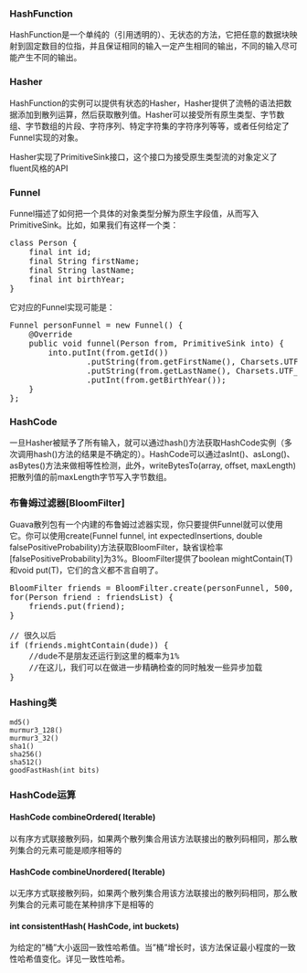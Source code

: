 
### HashFunction
HashFunction是一个单纯的（引用透明的）、无状态的方法，它把任意的数据块映射到固定数目的位指，并且保证相同的输入一定产生相同的输出，不同的输入尽可能产生不同的输出。

### Hasher

HashFunction的实例可以提供有状态的Hasher，Hasher提供了流畅的语法把数据添加到散列运算，然后获取散列值。Hasher可以接受所有原生类型、字节数组、字节数组的片段、字符序列、特定字符集的字符序列等等，或者任何给定了Funnel实现的对象。

Hasher实现了PrimitiveSink接口，这个接口为接受原生类型流的对象定义了fluent风格的API

### Funnel

Funnel描述了如何把一个具体的对象类型分解为原生字段值，从而写入PrimitiveSink。比如，如果我们有这样一个类：

<pre>
class Person {
    final int id;
    final String firstName;
    final String lastName;
    final int birthYear;
}
</pre>

它对应的Funnel实现可能是：

<pre>
Funnel<Person> personFunnel = new Funnel<Person>() {
    @Override
    public void funnel(Person from, PrimitiveSink into) {
        into.putInt(from.getId())
                .putString(from.getFirstName(), Charsets.UTF_8)
                .putString(from.getLastName(), Charsets.UTF_8)
                .putInt(from.getBirthYear());
    }
};
</pre>

### HashCode

一旦Hasher被赋予了所有输入，就可以通过hash()方法获取HashCode实例（多次调用hash()方法的结果是不确定的）。HashCode可以通过asInt()、asLong()、asBytes()方法来做相等性检测，此外，writeBytesTo(array, offset, maxLength)把散列值的前maxLength字节写入字节数组。

### 布鲁姆过滤器[BloomFilter]
Guava散列包有一个内建的布鲁姆过滤器实现，你只要提供Funnel就可以使用它。你可以使用create(Funnel funnel, int expectedInsertions, double falsePositiveProbability)方法获取BloomFilter<T>，缺省误检率[falsePositiveProbability]为3%。BloomFilter<T>提供了boolean mightContain(T) 和void put(T)，它们的含义都不言自明了。

<pre>
BloomFilter<Person> friends = BloomFilter.create(personFunnel, 500, 0.01);
for(Person friend : friendsList) {
    friends.put(friend);
}

// 很久以后
if (friends.mightContain(dude)) {
    //dude不是朋友还运行到这里的概率为1%
    //在这儿，我们可以在做进一步精确检查的同时触发一些异步加载
}
</pre>

### Hashing类

    md5() 	
    murmur3_128()
    murmur3_32() 
    sha1()
    sha256() 
    sha512() 	
    goodFastHash(int bits) 	
    
### HashCode运算
#### HashCode combineOrdered( Iterable<HashCode>) 	
以有序方式联接散列码，如果两个散列集合用该方法联接出的散列码相同，那么散列集合的元素可能是顺序相等的
#### HashCode   combineUnordered( Iterable<HashCode>) 	
以无序方式联接散列码，如果两个散列集合用该方法联接出的散列码相同，那么散列集合的元素可能在某种排序下是相等的
#### int   consistentHash( HashCode, int buckets) 	
为给定的”桶”大小返回一致性哈希值。当”桶”增长时，该方法保证最小程度的一致性哈希值变化。详见一致性哈希。